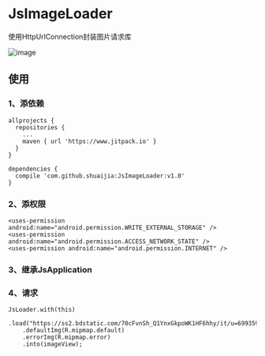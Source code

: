 # JsImageLoader

使用HttpUrlConnection封装图片请求库

![image](https://raw.githubusercontent.com/shuaijia/JsImageLoader/master/img/p.png)

## 使用
 
### 1、添依赖

```
allprojects {
  repositories {
    ...
    maven { url 'https://www.jitpack.io' }
  }
}

dependencies {
  compile 'com.github.shuaijia:JsImageLoader:v1.0'
}
```

### 2、添权限

```
<uses-permission android:name="android.permission.WRITE_EXTERNAL_STORAGE" />
<uses-permission android:name="android.permission.ACCESS_NETWORK_STATE" />
<uses-permission android:name="android.permission.INTERNET" />
```

### 3、继承JsApplication

### 4、请求

```
JsLoader.with(this)
    .load("https://ss2.bdstatic.com/70cFvnSh_Q1YnxGkpoWK1HF6hhy/it/u=699359866,1092793192&fm=27&gp=0.jpg")
    .defaultImg(R.mipmap.default)
    .errorImg(R.mipmap.error)
    .into(imageView);
```
